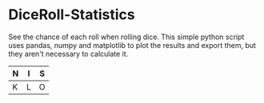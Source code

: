 # DiceRoll-Statistics
See the chance of each roll when rolling dice. This simple python script uses pandas, numpy and matplotlib to plot the results and export them, but they aren't necessary to calculate it.

| N | I | S |
| - | - | - |
| K | L | O |
